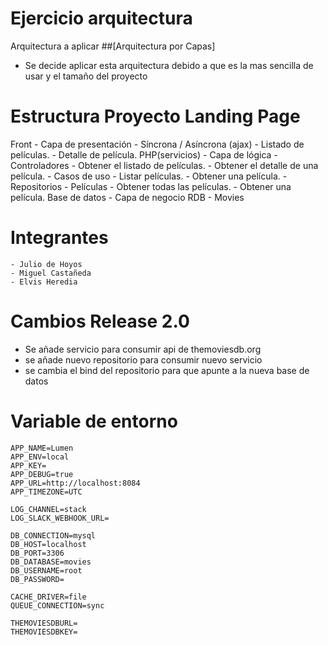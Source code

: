 # Ejercicio arquitectura

Arquitectura a aplicar 
##[Arquitectura por Capas]
- Se decide aplicar esta arquitectura debido a que es la mas sencilla de usar y el tamaño del proyecto

# Estructura Proyecto Landing Page

Front - Capa de presentación - Síncrona / Asíncrona (ajax)
    - Listado de películas.
    - Detalle de película.
PHP(servicios) - Capa de lógica
    - Controladores
        - Obtener el listado de películas.
        - Obtener el detalle de una película.
    - Casos de uso
        - Listar películas.
        - Obtener una película.
    - Repositorios
        - Películas
            - Obtener todas las películas.
            - Obtener una película.
Base de datos - Capa de negocio
RDB
    - Movies

# Integrantes 
	- Julio de Hoyos
	- Miguel Castañeda
	- Elvis Heredia
	
	
# Cambios Release 2.0
* Se añade servicio para consumir api de themoviesdb.org
* se añade nuevo repositorio para consumir nuevo servicio
* se cambia el bind del repositorio para que apunte a la nueva base de datos 

# Variable de entorno 
    APP_NAME=Lumen
    APP_ENV=local
    APP_KEY=
    APP_DEBUG=true
    APP_URL=http://localhost:8084
    APP_TIMEZONE=UTC
    
    LOG_CHANNEL=stack
    LOG_SLACK_WEBHOOK_URL=
    
    DB_CONNECTION=mysql
    DB_HOST=localhost
    DB_PORT=3306
    DB_DATABASE=movies
    DB_USERNAME=root
    DB_PASSWORD=
    
    CACHE_DRIVER=file
    QUEUE_CONNECTION=sync
    
    THEMOVIESDBURL=
    THEMOVIESDBKEY=
